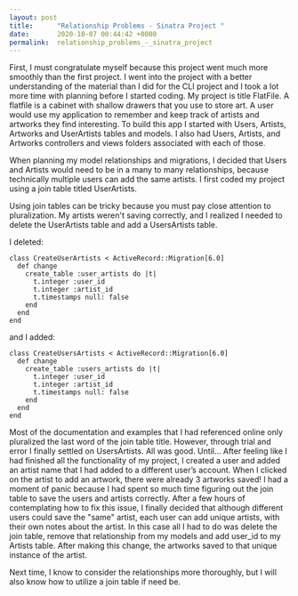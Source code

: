 ```yaml
---
layout: post
title:      "Relationship Problems - Sinatra Project "
date:       2020-10-07 00:44:42 +0000
permalink:  relationship_problems_-_sinatra_project
---
```


First, I must congratulate myself because this project went much more smoothly than the first project. I went into the project with a better understanding of the material than I did for the CLI project and I took a lot more time with planning before I started coding. My project is title FlatFile. A flatfile is a cabinet with shallow drawers that you use to store art. A user would use my application to remember and keep track of artists and artworks they find interesting. To build this app I started with Users, Artists, Artworks and UserArtists tables and models. I also had Users, Artists, and Artworks controllers and views folders associated with each of those.

When planning my model relationships and migrations, I decided that Users and Artists would need to be in a many to many relationships, because technically multiple users can add the same artists. I first coded my project using a join table titled UserArtists.

Using join tables can be tricky because you must pay close attention to pluralization. My artists weren't saving correctly, and I realized I needed to delete the UserArtists table and add a UsersArtists table. 

I deleted: 

```
class CreateUserArtists < ActiveRecord::Migration[6.0]
  def change
    create_table :user_artists do |t|
      t.integer :user_id
      t.integer :artist_id
      t.timestamps null: false
    end
  end
end

```

and I added: 

```
class CreateUsersArtists < ActiveRecord::Migration[6.0]
  def change
    create_table :users_artists do |t|
      t.integer :user_id
      t.integer :artist_id
      t.timestamps null: false
    end
  end
end

```

Most of the documentation and examples that I had referenced online only pluralized the last word of the join table title. However, through trial and error I finally settled on UsersArtists. All was good. Until... 
After feeling like I had finished all the functionality of my project, I created a user and added an artist name that I had added to a different user’s account. When I clicked on the artist to add an artwork, there were already 3 artworks saved! I had a moment of panic because I had spent so much time figuring out the join table to save the users and artists correctly. After a few hours of contemplating how to fix this issue, I finally decided that although different users could save the "same" artist, each user can add unique artists, with their own notes about the artist. In this case all I had to do was delete the join table, remove that relationship from my models and add user_id to my Artists table. After making this change, the artworks saved to that unique instance of the artist. 

Next time, I know to consider the relationships more thoroughly, but I will also know how to utilize a join table if need be. 

